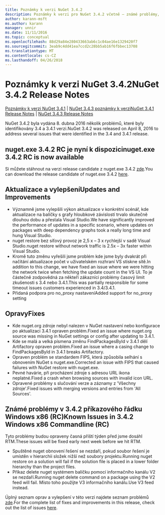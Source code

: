 ```yaml
---
title: Poznámky k verzi NuGet 3.4.2
description: Poznámky k verzi pro NuGet 3.4.2 včetně – známé problémy, opravy chyb, přidaných funkcí a chcete.
author: karann-msft
ms.author: karann
manager: unnir
ms.date: 11/11/2016
ms.topic: conceptual
ms.openlocfilehash: 88d29a84e280433663ab6c1c04ae16e1329420f7
ms.sourcegitcommit: 3eab9c4dd41ea7ccd2c28bb5ab16f6fbbec13708
ms.translationtype: MT
ms.contentlocale: cs-CZ
ms.lasthandoff: 04/26/2018
---
```

# <a name="nuget-342-release-notes"></a><span data-ttu-id="af502-103">Poznámky k verzi NuGet 3.4.2</span><span class="sxs-lookup"><span data-stu-id="af502-103">NuGet 3.4.2 Release Notes</span></span>

<span data-ttu-id="af502-104">[Poznámky k verzi NuGet 3.4.1](../release-notes/nuget-3.4.1.md) | [NuGet 3.4.3 poznámky k verzi](../release-notes/nuget-3.4.3.md)</span><span class="sxs-lookup"><span data-stu-id="af502-104">[NuGet 3.4.1 Release Notes](../release-notes/nuget-3.4.1.md) | [NuGet 3.4.3 Release Notes](../release-notes/nuget-3.4.3.md)</span></span>

<span data-ttu-id="af502-105">NuGet 3.4.2 byla vydána 8. dubna 2016 několik problémů, které byly identifikovány 3.4 a 3.4.1 verzi.</span><span class="sxs-lookup"><span data-stu-id="af502-105">NuGet 3.4.2 was released on April 8, 2016 to address several issues that were identified in the 3.4 and 3.4.1 release.</span></span>

## <a name="nugetexe-342-rc-is-now-available"></a><span data-ttu-id="af502-106">nuget.exe 3.4.2 RC je nyní k dispozici</span><span class="sxs-lookup"><span data-stu-id="af502-106">nuget.exe 3.4.2 RC is now available</span></span>

<span data-ttu-id="af502-107">Si můžete stáhnout na verzi release candidate z nuget.exe 3.4.2 [zde](https://dist.nuget.org/index.html).</span><span class="sxs-lookup"><span data-stu-id="af502-107">You can download the release candidate of nuget.exe 3.4.2 [here](https://dist.nuget.org/index.html).</span></span>

## <a name="updates-and-improvements"></a><span data-ttu-id="af502-108">Aktualizace a vylepšení</span><span class="sxs-lookup"><span data-stu-id="af502-108">Updates and Improvements</span></span>

* <span data-ttu-id="af502-109">Významně jsme vylepšili výkon aktualizace v konkrétní scénář, kde aktualizace na balíčky s grafy hloubkové závislostí trvalo skutečně dlouhou dobu a přestala Visual Studio.</span><span class="sxs-lookup"><span data-stu-id="af502-109">We have significantly improved the performance of updates in a specific scenario, where updates on packages with deep dependency graphs took a really long time and hung Visual Studio.</span></span>
* <span data-ttu-id="af502-110">nuget restore bez síťový provoz je 2,5 x – 3 x rychlejší v sadě Visual Studio.</span><span class="sxs-lookup"><span data-stu-id="af502-110">nuget restore without network traffic is 2.5x – 3x faster within Visual Studio.</span></span>
* <span data-ttu-id="af502-111">Kromě tuto změnu vyřešili jsme problém kde jsme byly dvakrát při načítání aktualizace počet v uživatelském rozhraní VS stiskne sítě.</span><span class="sxs-lookup"><span data-stu-id="af502-111">In addition to this change, we have fixed an issue where we were hitting the network twice when fetching the update count in the VS UI.</span></span> <span data-ttu-id="af502-112">To je částečně zodpovědná za někteří zákazníci problémy časový limit zkušenosti s 3.4 nebo 3.4.1.</span><span class="sxs-lookup"><span data-stu-id="af502-112">This was partially responsible for some timeout issues customers experienced in 3.4/3.4.1.</span></span>
* <span data-ttu-id="af502-113">Přidaná podpora pro no_proxy nastavení</span><span class="sxs-lookup"><span data-stu-id="af502-113">Added support for no_proxy setting</span></span>

## <a name="fixes"></a><span data-ttu-id="af502-114">Opravy</span><span class="sxs-lookup"><span data-stu-id="af502-114">Fixes</span></span>

* <span data-ttu-id="af502-115">Kde nuget.org zdroje nebyl nalezen v NuGet nastavení nebo konfigurace po aktualizaci 3.4.1 opraven problém.</span><span class="sxs-lookup"><span data-stu-id="af502-115">Fixed an issue where nuget.org source was missing in NuGet settings or config after updating to 3.4.1.</span></span>
* <span data-ttu-id="af502-116">Kde se malá a velká písmena změnu FindPackagesById v 3.4.1 dělí Artifactory opraven problém.</span><span class="sxs-lookup"><span data-stu-id="af502-116">Fixed an issue where a casing change to FindPackagesById in 3.4.1 breaks Artifactory.</span></span>
* <span data-ttu-id="af502-117">Opraven problém se standardem FIPS, která způsobila selhání s obnovením NuGet s nuget.exe.</span><span class="sxs-lookup"><span data-stu-id="af502-117">Corrected an issue with FIPS that caused failures with NuGet restore with nuget.exe.</span></span>
* <span data-ttu-id="af502-118">Pevné havárie, při procházení zdroje s adresou URL ikona neplatné.</span><span class="sxs-lookup"><span data-stu-id="af502-118">Fixed a crash when browsing sources with invalid icon URL.</span></span>
* <span data-ttu-id="af502-119">Opravené problémy s slučování verze a záznamy z 'Všechny zdroje'.</span><span class="sxs-lookup"><span data-stu-id="af502-119">Fixed issues with merging versions and entries from 'All Sources'.</span></span>

## <a name="known-issues-in-342-windows-x86-commandline-rc"></a><span data-ttu-id="af502-120">Známé problémy v 3.4.2 příkazového řádku Windows x86 (RC)</span><span class="sxs-lookup"><span data-stu-id="af502-120">Known Issues in 3.4.2 Windows x86 Commandline (RC)</span></span>

<span data-ttu-id="af502-121">Tyto problémy budou opraveny časná příští týden před jsme dosáhl RTM.</span><span class="sxs-lookup"><span data-stu-id="af502-121">These issues will be fixed early next week before we hit RTM.</span></span>

*  <span data-ttu-id="af502-122">Spuštěné nuget obnovení řešení se nezdaří, pokud soubor řešení je umístěn v hierarchii složek nižší než soubory projektu.</span><span class="sxs-lookup"><span data-stu-id="af502-122">Running nuget restore on a solution will fail if the solution file is placed in a lower folder hierarchy than the project files.</span></span>
*  <span data-ttu-id="af502-123">Příkaz delete nuget systémem balíčku pomocí informačního kanálu V2 se nezdaří.</span><span class="sxs-lookup"><span data-stu-id="af502-123">Running nuget delete command on a package using the V2 feed will fail.</span></span> <span data-ttu-id="af502-124">Místo toho použijte V3 informačního kanálu.</span><span class="sxs-lookup"><span data-stu-id="af502-124">Use V3 feed instead.</span></span>


<span data-ttu-id="af502-125">Úplný seznam oprav a vylepšení v této verzi najdete seznam problémů [zde](https://github.com/NuGet/Home/issues?utf8=%E2%9C%93&q=is%3Aissue+milestone%3A3.4.2++is%3Aclosed+).</span><span class="sxs-lookup"><span data-stu-id="af502-125">For the complete list of fixes and improvements in this release, check out the list of issues [here](https://github.com/NuGet/Home/issues?utf8=%E2%9C%93&q=is%3Aissue+milestone%3A3.4.2++is%3Aclosed+).</span></span>